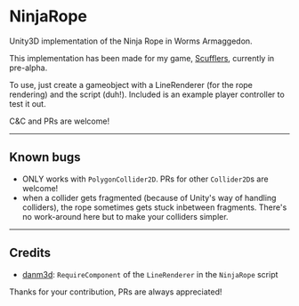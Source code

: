 # NinjaRope
Unity3D implementation of the Ninja Rope in Worms Armaggedon.

This implementation has been made for my game, [Scufflers](http://gamejolt.com/games/scufflers-pre-alpha/92083), currently in pre-alpha.

To use, just create a gameobject with a LineRenderer (for the rope rendering) and the script (duh!).
Included is an example player controller to test it out.

C&C and PRs are welcome!

- - - -

## Known bugs

* ONLY works with `PolygonCollider2D`. PRs for other `Collider2D`s are welcome!
* when a collider gets fragmented (because of Unity's way of handling colliders), the rope sometimes gets stuck inbetween fragments. There's no work-around here but to make your colliders simpler.

- - - -

## Credits

* [danm3d](https://github.com/danm3d): `RequireComponent` of the `LineRenderer` in the `NinjaRope` script

Thanks for your contribution, PRs are always appreciated!
